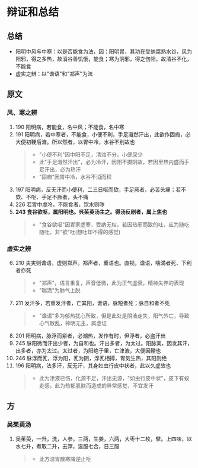 # 辩证和总结
## 总结
* 阳明中风与中寒：以是否能食为法，因：阳明胃，其功在受纳腐熟水谷，风为阳邪，得之多热，故消谷善饥饿，能食；寒为阴邪，得之伤阳，故清谷不化，不能食
* 虚实之辨：以"谵语"和"郑声"为法

## 原文
### 风、寒之辨
1. 190 阳明病，若能食，名中风；不能食，名中寒
2. 191 阳明病，若中寒者，不能食，小便不利，手足濈然汗出，此欲作固瘕，必大便初鞕后溏。所以然者，以胃中冷，水谷不别故也
    > * "小便不利"因中阳不足，清浊不分，小便尿少
    > * 此"手足濈然汗出"，必为冷汗，因阳不摄阴故，若因里热内盛而手足汗出，必为热汗
    > * "固瘕"因胃中冷，水谷不消而积
3. 197 阳明病，反无汗而小便利，二三日呕而欬，手足厥者，必苦头痛；若不欬、不呕、手足不厥者，头不痛
4. 226 若胃中虚冷，不能食者，饮水则哕
5. <strong>243 食谷欲呕，属阳明也。呉茱萸汤主之。得汤反剧者，属上焦也</strong>
    > * "食谷欲呕"因胃家虚寒，受纳无权。若因热邪而致的吐，应为随吃随吐，非"欲"吐(想吐却不得的感觉)
### 虚实之辨
6. 210 夫実则谵语，虚则郑声。郑声者，重语也。直视，谵语，喘満者死、下利者亦死
    > * "郑声"，语言重复，声音低微，此为正气虚衰，精神失养的表现
    > * "喘満"为肺气上脱
7. 211 发汗多，若重发汗者，亡其阳，谵语，脉短者死；脉自和者不死
    > * "谵语"多为郁热扰心所致，但是此处是阴液走失，阳气外亡，导致心气散乱，神明无主，属虚证
8. 201 阳明病，脉浮而紧者，必潮热，发作有时，但浮者，必盗汗出
9. 245 脉阳微而汗出少者，为自和也。汗出多者，为太过。阳脉実，因发其汗，出多者，亦为太过。太过者，为阳绝于里，亡津液，大便因鞕也
10. 246 脉浮而芤，浮为阳，芤为阴，浮芤相搏，胃気生热，其阳则绝
11. 196 阳明病，法多汗，反无汗，其身如虫行皮中状者，此以久虚故也
    > * 此为津液已伤，化源不足，汗出无源，"如虫行皮中状"，皮下有蚁走感，此为热郁肌肤而造成的异常感觉，不宜发汗
   
## 方
### 吴茱萸汤
1. 吴茱萸，一升，洗，人参，三两，生姜，六两，大枣十二枚，擘。上四味，以水七升，煮取二升，去滓，温服七合，日三服
    > * 此方温胃散寒降逆止呕